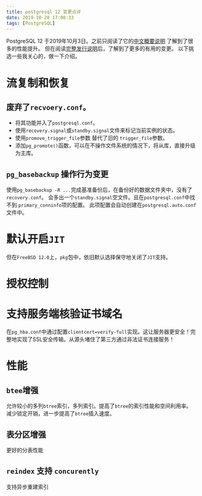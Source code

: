 ```yaml
---
title: postgresql 12 变更点评
date: 2019-10-28 17:08:33
tags: [PostgreSQL]
---
```


PostgreSQL 12 于2019年10月3日。之前只阅读了它的[中文概要说明](https://www.postgresql.org/about/press/presskit12/zh/#original_release) 
了解到了很多的性能提升。
 但在阅读[完整发行说明](https://www.postgresql.org/docs/12/release-12.html)后，了解到了更多的有用的变更。
 以下挑选一些我关心的，做一下介绍。

# 流复制和恢复

## 废弃了`recvoery.conf`。
- 将其功能并入了`postgresql.conf`。
- 使用`recovery.signal`或`standby.signal`文件来标记当前实例的状态。
- 使用`promove_trigger_file`参数 替代了旧的 `trigger_file`参数。
- 添加`pg_promote()`函数，可以在不操作文件系统的情况下，将从库，直接升级为主库。

## `pg_basebackup` 操作行为变更
使用`pg_basebackup -R ...`完成基准备份后，在备份好的数据文件夹中，没有了`recovery.conf`。
会多出一个`standby.signal`空文件。且在`postgresql.conf`中找不到 `primary_conninfo`项的配置。
此项配置会自动创建在`postgresql.auto.conf`文件中。


# 默认开启`JIT`

但在`FreeBSD 12.0`上，`pkg`包中，依旧默认选择保守地关闭了`JIT`支持。

# 授权控制

# 支持服务端核验证书域名
在`pg_hba.conf`中通过配置`clientcert=verify-full`实现。这让服务器更安全！完整地实现了SSL安全传输。从源头堵住了第三方通过非法证书连接服务！

# 性能

## `btee`增强
允许较小的多列`btree`索引，多列索引。提高了`btree`的索引性能和空间利用率。减少锁定开销，进一步提高了`btree`插入速度。

## 表分区增强
更好的分表性能

## `reindex` 支持 `concurently`
支持异步重建索引